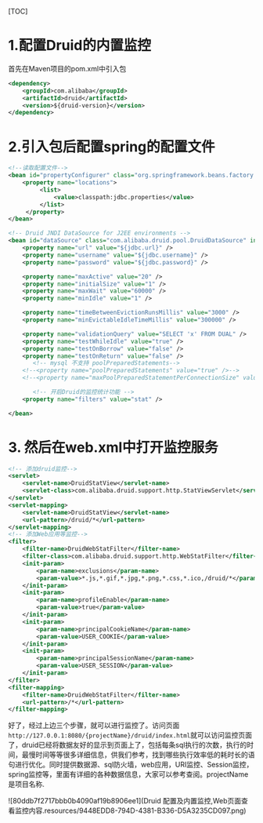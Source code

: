 [TOC]
# 1.配置Druid的内置监控

首先在Maven项目的pom.xml中引入包
```xml
<dependency>
    <groupId>com.alibaba</groupId>
    <artifactId>druid</artifactId>
    <version>${druid-version}</version>
</dependency>
```
# 2.引入包后配置spring的配置文件
```xml
<!--读取配置文件-->
<bean id="propertyConfigurer" class="org.springframework.beans.factory.config.PropertyPlaceholderConfigurer">
    <property name="locations">
         <list>
             <value>classpath:jdbc.properties</value>
         </list>
     </property>
</bean>

<!-- Druid JNDI DataSource for J2EE environments -->
<bean id="dataSource" class="com.alibaba.druid.pool.DruidDataSource" init-method="init" destroy-method="close">
    <property name="url" value="${jdbc.url}" />
    <property name="username" value="${jdbc.username}" />
    <property name="password" value="${jdbc.password}" />

    <property name="maxActive" value="20" />
    <property name="initialSize" value="1" />
    <property name="maxWait" value="60000" />
    <property name="minIdle" value="1" />

    <property name="timeBetweenEvictionRunsMillis" value="3000" />
    <property name="minEvictableIdleTimeMillis" value="300000" />

    <property name="validationQuery" value="SELECT 'x' FROM DUAL" />
    <property name="testWhileIdle" value="true" />
    <property name="testOnBorrow" value="false" />
    <property name="testOnReturn" value="false" />
       <!-- mysql 不支持 poolPreparedStatements-->
    <!--<property name="poolPreparedStatements" value="true" />-->
    <!--<property name="maxPoolPreparedStatementPerConnectionSize" value="20" />-->

       <!-- 开启Druid的监控统计功能 -->
    <property name="filters" value="stat" />

</bean>
```

# 3. 然后在web.xml中打开监控服务
```xml
<!-- 添加druid监控-->   
<servlet>  
    <servlet-name>DruidStatView</servlet-name>  
    <servlet-class>com.alibaba.druid.support.http.StatViewServlet</servlet-class>  
</servlet>  
<servlet-mapping>  
    <servlet-name>DruidStatView</servlet-name>  
    <url-pattern>/druid/*</url-pattern>  
</servlet-mapping>
<!-- 添加Web应用等监控-->  
<filter>
    <filter-name>DruidWebStatFilter</filter-name>
    <filter-class>com.alibaba.druid.support.http.WebStatFilter</filter-class>
    <init-param>
        <param-name>exclusions</param-name>
        <param-value>*.js,*.gif,*.jpg,*.png,*.css,*.ico,/druid/*</param-value>
    </init-param>
    <init-param>
        <param-name>profileEnable</param-name>
        <param-value>true</param-value>
    </init-param>
    <init-param>
        <param-name>principalCookieName</param-name>
        <param-value>USER_COOKIE</param-value>
    </init-param>
    <init-param>
        <param-name>principalSessionName</param-name>
        <param-value>USER_SESSION</param-value>
    </init-param>
</filter>
<filter-mapping>
    <filter-name>DruidWebStatFilter</filter-name>
    <url-pattern>/*</url-pattern>
</filter-mapping>
```

好了，经过上边三个步骤，就可以进行监控了。访问页面`http://127.0.0.1:8080/{projectName}/druid/index.html`就可以访问监控页面了，druid已经将数据友好的显示到页面上了，包括每条sql执行的次数，执行的时间，最慢时间等等很多详细信息，供我们参考，找到哪些执行效率低的耗时长的语句进行优化。同时提供数据源、sql防火墙，web应用，URI监控、Session监控，spring监控等，里面有详细的各种数据信息，大家可以参考查阅。projectName是项目名称.

![80ddb7f2717bbb0b4090af19b8906ee1](Druid 配置及内置监控,Web页面查看监控内容.resources/9448EDD8-794D-4381-B336-D5A3235CD097.png)
